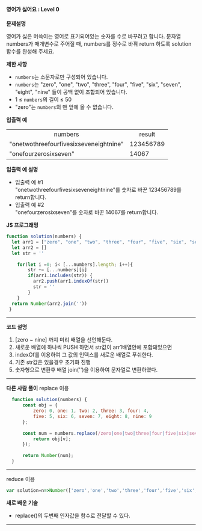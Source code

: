 #### 영어가 싫어요 : Level 0 

**문제설명** <br>

영어가 싫은 머쓱이는 영어로 표기되어있는 숫자를 수로 바꾸려고 합니다. 문자열 numbers가 매개변수로 주어질 때, numbers를 정수로 바꿔 return 하도록 solution 함수를 완성해 주세요.

**제한 사항** <br>
 - `numbers`는 소문자로만 구성되어 있습니다.
 - `numbers`는 "zero", "one", "two", "three", "four", "five", "six", "seven", "eight", "nine" 들이 공백 없이 조합되어 있습니다.
 - 1 ≤ `numbers`의 길이 ≤ 50
 - "zero"는 `numbers`의 맨 앞에 올 수 없습니다.

**입출력 예** <br>
<table>
<tr>
    <td colspan="1" align="center">numbers</td>
    <td colspan="1" align="center">result</td>
</tr>
<tr>
    <td colspan="1">"onetwothreefourfivesixseveneightnine"</td>
    <td colspan="1">123456789</td>
</tr>
<tr>
    <td colspan="1">"onefourzerosixseven"</td>
    <td colspan="1">14067</td>
</tr>
</table>

**입출력 예 설명** <br>

-  입출력 예 #1
 <br> "onetwothreefourfivesixseveneightnine"를 숫자로 바꾼 123456789를 return합니다.
-  입출력 예 #2
 <br> "onefourzerosixseven"를 숫자로 바꾼 14067를 return합니다.

**JS 프로그래밍**
```javascript
function solution(numbers) {
  let arr1 = ["zero", "one", "two", "three", "four", "five", "six", "seven", "eight", "nine"]
  let arr2 = []
  let str = ''
 
    for(let i =0; i< [...numbers].length; i++){
        str += [...numbers][i]
        if(arr1.includes(str)) {
          arr2.push(arr1.indexOf(str))
          str = ''
        }
    }
  return Number(arr2.join(''))
 }
```
***
**코드 설명**

1. [zero ~ nine] 까지 미리 배열을 선언해둔다.
2. 새로운 배열에 하나씩 PUSH 하면서 str값이 arr1배열안에 포함돼있으면 
3. indexOf를 이용하여 그 값의 인덱스를 새로운 배열로 푸쉬한다. 
4. 기존 str값은 있을경우 초기화 진행
5. 숫자형으로 변환후 배열 join('')을 이용하여 문자열로 변환하였다.

***
**다른 사람 풀이**
replace 이용
```javascript
  function solution(numbers) {
      const obj = {
          zero: 0, one: 1, two: 2, three: 3, four: 4,
          five: 5, six: 6, seven: 7, eight: 8, nine: 9
      };
  
      const num = numbers.replace(/zero|one|two|three|four|five|six|seven|eight|nine/g, (v) => {
          return obj[v];
      });
  
      return Number(num);
  }
```
***
reduce 이용
```javascript
var solution=n=>Number(['zero','one','two','three','four','five','six','seven','eight','nine'].reduce((t,s,i)=>t.replaceAll(s,i),n  ))
```
**새로 배운 기술**
 
- replace()의 두번째 인자값을 함수로 전달할 수 있다.
***



